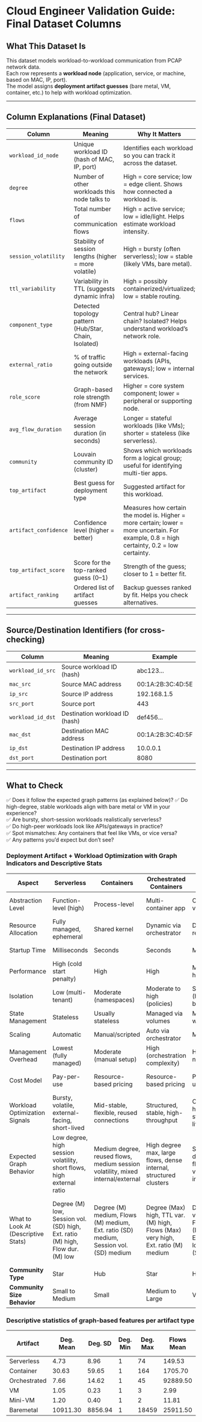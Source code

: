 # Cloud Engineer Validation Guide: Final Dataset Columns

## What This Dataset Is

This dataset models workload-to-workload communication from PCAP network data.  
Each row represents a **workload node** (application, service, or machine, based on MAC, IP, port).  
The model assigns **deployment artifact guesses** (bare metal, VM, container, etc.) to help with workload optimization.

---

## Column Explanations (Final Dataset)

| **Column**            | **Meaning**                                         | **Why It Matters**                                                                 | **Example**                           |
|-----------------------|-------------------------------------------------------------------|------------------------------------------------------------------------------------|---------------------------------------|
| `workload_id_node`    | Unique workload ID (hash of MAC, IP, port)                         | Identifies each workload so you can track it across the dataset.                   | abc123...                              |
| `degree`              | Number of other workloads this node talks to                      | High = core service; low = edge client. Shows how connected a workload is.         | 12 = core API; 2 = edge client        |
| `flows`               | Total number of communication flows                               | High = active service; low = idle/light. Helps estimate workload intensity.        | 100 = active; 5 = light               |
| `session_volatility`  | Stability of session lengths (higher = more volatile)              | High = bursty (often serverless); low = stable (likely VMs, bare metal).           | 0.3 = stable; 1.2 = bursty            |
| `ttl_variability`     | Variability in TTL (suggests dynamic infra)                        | High = possibly containerized/virtualized; low = stable routing.                   | 1.5 = unstable; 0.2 = stable          |
| `component_type`      | Detected topology pattern (Hub/Star, Chain, Isolated)              | Central hub? Linear chain? Isolated? Helps understand workload’s network role.     | Hub/Star = central node, many peers   |
| `external_ratio`      | % of traffic going outside the network                            | High = external-facing workloads (APIs, gateways); low = internal services.        | 0.9 = mostly external; 0.1 = internal |
| `role_score`          | Graph-based role strength (from NMF)                               | Higher = core system component; lower = peripheral or supporting node.             | 0.8 = core service; 0.2 = peripheral  |
| `avg_flow_duration`   | Average session duration (in seconds)                              | Longer = stateful workloads (like VMs); shorter = stateless (like serverless).     | 300 = long; 10 = short                |
| `community`           | Louvain community ID (cluster)                                     | Shows which workloads form a logical group; useful for identifying multi-tier apps.| 5 = grouped with 5 other nodes        |
| `top_artifact`        | Best guess for deployment type                                     | Suggested artifact for this workload.                                              | vm, container, baremetal              |
| `artifact_confidence` | Confidence level (higher = better)                                  | Measures how certain the model is. Higher = more certain; lower = more uncertain. For example, 0.8 = high certainty, 0.2 = low certainty.
| `top_artifact_score`  | Score for the top-ranked guess (0–1)                               | Strength of the guess; closer to 1 = better fit.                                   | 0.85 = strong match                   |
| `artifact_ranking`    | Ordered list of artifact guesses                                   | Backup guesses ranked by fit. Helps you check alternatives.                        | ["container", "vm", "baremetal"]      |

---

## Source/Destination Identifiers (for cross-checking)

| **Column**         | **Meaning**                     | **Example**            |
|--------------------|--------------------------------|------------------------|
| `workload_id_src`  | Source workload ID (hash)       | abc123...              |
| `mac_src`          | Source MAC address             | 00:1A:2B:3C:4D:5E      |
| `ip_src`           | Source IP address              | 192.168.1.5            |
| `src_port`         | Source port                    | 443                    |
| `workload_id_dst`  | Destination workload ID (hash) | def456...              |
| `mac_dst`          | Destination MAC address        | 00:1A:2B:3C:4D:5F      |
| `ip_dst`           | Destination IP address         | 10.0.0.1               |
| `dst_port`         | Destination port               | 8080                   |

---

## What to Check
✅ Does it follow the expected graph patterns (as explained below)?
✅ Do high-degree, stable workloads align with bare metal or VM in your experience?  
✅ Are bursty, short-session workloads realistically serverless?  
✅ Do high-peer workloads look like APIs/gateways in practice?  
✅ Spot mismatches: Any containers that feel like VMs, or vice versa?  
✅ Any patterns you’d expect but don’t see?



### Deployment Artifact + Workload Optimization with Graph Indicators and Descriptive Stats

| Aspect                         | Serverless                                       | Containers                                     | Orchestrated Containers                        | VMs                                              | Mini-VMs                                          | Baremetal                                           |
|--------------------------------|--------------------------------------------------|------------------------------------------------|--------------------------------------------------|--------------------------------------------------|---------------------------------------------------|-----------------------------------------------------|
| Abstraction Level             | Function-level (high)                            | Process-level                                  | Multi-container app                             | OS-level virtualization                          | Lightweight OS virtualization                      | Hardware-level (no abstraction)                     |
| Resource Allocation           | Fully managed, ephemeral                         | Shared kernel                                  | Dynamic via orchestrator                        | Dedicated resources                              | Lower overhead per VM                              | Full machine control                                 |
| Startup Time                  | Milliseconds                                     | Seconds                                        | Seconds                                         | Minutes                                          | Milliseconds                                       | Instant (if running)                                 |
| Performance                   | High (cold start penalty)                        | High                                           | High                                            | Moderate to high                                 | High                                               | Highest                                               |
| Isolation                     | Low (multi-tenant)                               | Moderate (namespaces)                          | Moderate to high (policies)                     | Strong (hardware-based)                          | Strong (lightweight isolation)                     | None (full access)                                    |
| State Management              | Stateless                                        | Usually stateless                              | Managed via volumes                             | Managed with storage                             | Managed with storage                               | Full control                                          |
| Scaling                       | Automatic                                        | Manual/scripted                                | Auto via orchestrator                           | Manual                                           | Fast auto-scaling                                  | Manual                                                |
| Management Overhead           | Lowest (fully managed)                           | Moderate (manual setup)                        | High (orchestration complexity)                 | High (OS, networking)                            | Moderate                                           | Highest (full admin lifecycle)                        |
| Cost Model                    | Pay-per-use                                      | Resource-based pricing                         | Resource-based pricing                          | Pay per VM uptime                                | Pay per lightweight VM                             | Fixed cost (CapEx hardware)                           |
| Workload Optimization Signals | Bursty, volatile, external-facing, short-lived   | Mid-stable, flexible, reused connections       | Structured, stable, high-throughput             | Compliance-heavy, stable, long-lived            | Hybrid, burst-handling, scalable                  | Throughput-intensive, compliance-bound, internal-only |
| Expected Graph Behavior       | Low degree, high session volatility, short flows, high external ratio | Medium degree, reused flows, medium session volatility, mixed internal/external | High degree max, large flows, dense internal, structured clusters | Stable degree, long flows, low volatility, internal-only | Short-medium flows, mixed volatility, moderate community structure | Central nodes, high flow volume, low external ratio, stable graph roles |
| What to Look At (Descriptive Stats) | Degree (M) low, Session vol. (SD) high, Ext. ratio (M) high, Flow dur. (M) low | Degree (M) medium, Flows (M) medium, Ext. ratio (SD) medium, Session vol. (SD) medium | Degree (Max) high, TTL var. (M) high, Flows (Max) very high, Ext. ratio (M) medium | Degree (SD) very low, Flow dur. (M) high, Ext. ratio (M) low, TTL var. (SD) low | Flow dur. (M) medium-high, Session vol. (SD) high, Ext. ratio (SD) medium | Degree (M) very high, Flows (M) very high, Ext. ratio (M) very low, TTL var. (M) low |
| **Community Type**            | Star                                             | Hub                                             | Star                                            | Hub                                              | Star                                               | Hub                                                   |
| **Community Size Behavior**   | Small to Medium                                  | Small                                           | Medium to Large                                 | Very Large                                       | Medium                                             | Very Large                                             |





### Descriptive statistics of graph-based features per artifact type

| **Artifact**     | **Deg. Mean** | **Deg. SD** | **Deg. Min** | **Deg. Max** | **Flows Mean** | **Flows SD** | **Flows Min** | **Flows Max** | **Sess. Vol. Mean** | **Sess. Vol. SD** | **TTL Var. Mean** | **TTL Var. SD** | **Ext. Ratio Mean** | **Ext. Ratio SD** | **Role Mean** | **Role SD** | **Role Min** | **Role Max** | **Flow Dur. Mean** | **Flow Dur. SD** | **Flow Dur. Min** | **Flow Dur. Max** | **Comm. Size Mean** | **Comm. Size SD** | **Comm. Size Min** | **Comm. Size Max** | **Component Type** |
|------------------|---------------|-------------|--------------|--------------|----------------|--------------|---------------|---------------|---------------------|-------------------|-------------------|------------------|----------------------|---------------------|--------------|-------------|-------------|-------------|--------------------|------------------|--------------------|--------------------|---------------------|--------------------|---------------------|---------------------|--------------------|
| Serverless       | 4.73          | 8.96        | 1            | 74           | 149.53         | 467.78       | 1             | 8563          | 1935.58             | 798.06            | 7.76              | 6.13             | 0.95                 | 0.17                | 9.25         | 16.40       | 0           | 62.19        | 45.31              | 63.02             | 0                  | 1121.30            | 6829.40             | 15009.20           | 2                   | 41585               | Hub/Star           |
| Container        | 30.63         | 59.65       | 1            | 164          | 1705.70        | 5004.93      | 1             | 24288         | 2246.60             | 899.64            | 22.88             | 10.58            | 0.09                 | 0.26                | 9.12         | 8.29        | 0           | 58.48        | 26.03              | 40.48             | 0                  | 338.12             | 515.11              | 423.29             | 2                   | 1042                | Hub/Star           |
| Orchestrated     | 7.66          | 14.62       | 1            | 45           | 92889.50       | 410057.00    | 1             | 2001230       | 1591.84             | 804.20            | 33.20             | 19.08            | 0.32                 | 0.43                | 6.21         | 9.63        | 0           | 32.18        | 28.30              | 62.68             | 0                  | 589.32             | 13364.90            | 19346.70           | 2                   | 41585               | Hub/Star           |
| VM               | 1.05          | 0.23        | 1            | 3            | 2.99           | 5.47         | 2             | 340           | 3171.18             | 878.90            | 14.36             | 8.28             | 0.04                 | 0.17                | 64.25        | 1.11        | 41.93        | 64.55        | 51.72              | 266.32            | 0                  | 3105.42            | 41532.50            | 1467.49            | 7                   | 41585               | Hub/Star           |
| Mini-VM          | 1.20          | 0.40        | 1            | 2            | 11.81          | 118.17       | 2             | 2043          | 1684.83             | 953.38            | 6.92              | 2.92             | 0.03                 | 0.13                | 19.16        | 21.11       | 0.01         | 61.89        | 567.27             | 287.31            | 0                  | 1203.22            | 3995.92             | 1769.40            | 5                   | 4886                | Hub/Star           |
| Baremetal        | 10911.30      | 8856.94     | 1            | 18459        | 25911.50       | 20020.20     | 1             | 147506        | 2765.00             | 801.10            | 12.38             | 5.82             | 0.28                 | 0.41                | 3.20         | 10.41       | 0            | 62.19        | 287.40             | 585.68            | 0                  | 3150.82            | 27901.60            | 18766.00           | 1                   | 41585               | Hub/Star           |

